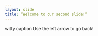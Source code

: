 ```yaml
---
layout: slide
title: “Welcome to our second slide!”
---
```

witty caption
Use the left arrow to go back!
